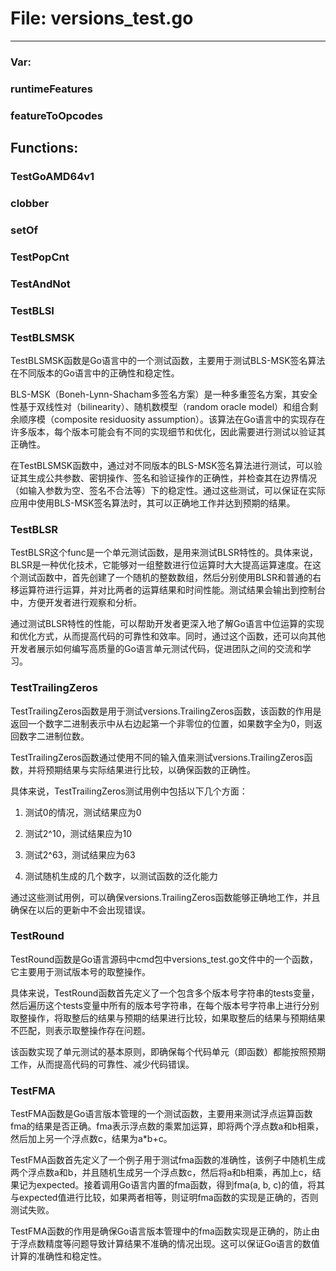 # File: versions_test.go






---

### Var:

### runtimeFeatures





### featureToOpcodes





## Functions:

### TestGoAMD64v1





### clobber





### setOf





### TestPopCnt





### TestAndNot





### TestBLSI





### TestBLSMSK

TestBLSMSK函数是Go语言中的一个测试函数，主要用于测试BLS-MSK签名算法在不同版本的Go语言中的正确性和稳定性。

BLS-MSK（Boneh-Lynn-Shacham多签名方案）是一种多重签名方案，其安全性基于双线性对（bilinearity）、随机数模型（random oracle model）和组合剩余顺序模（composite residuosity assumption）。该算法在Go语言中的实现存在许多版本，每个版本可能会有不同的实现细节和优化，因此需要进行测试以验证其正确性。

在TestBLSMSK函数中，通过对不同版本的BLS-MSK签名算法进行测试，可以验证其生成公共参数、密钥操作、签名和验证操作的正确性，并检查其在边界情况（如输入参数为空、签名不合法等）下的稳定性。通过这些测试，可以保证在实际应用中使用BLS-MSK签名算法时，其可以正确地工作并达到预期的结果。



### TestBLSR

TestBLSR这个func是一个单元测试函数，是用来测试BLSR特性的。具体来说，BLSR是一种优化技术，它能够对一组整数进行位运算时大大提高运算速度。在这个测试函数中，首先创建了一个随机的整数数组，然后分别使用BLSR和普通的右移运算符进行运算，并对比两者的运算结果和时间性能。测试结果会输出到控制台中，方便开发者进行观察和分析。

通过测试BLSR特性的性能，可以帮助开发者更深入地了解Go语言中位运算的实现和优化方式，从而提高代码的可靠性和效率。同时，通过这个函数，还可以向其他开发者展示如何编写高质量的Go语言单元测试代码，促进团队之间的交流和学习。



### TestTrailingZeros

TestTrailingZeros函数是用于测试versions.TrailingZeros函数，该函数的作用是返回一个数字二进制表示中从右边起第一个非零位的位置，如果数字全为0，则返回数字二进制位数。

TestTrailingZeros函数通过使用不同的输入值来测试versions.TrailingZeros函数，并将预期结果与实际结果进行比较，以确保函数的正确性。

具体来说，TestTrailingZeros测试用例中包括以下几个方面：

1. 测试0的情况，测试结果应为0

2. 测试2^10，测试结果应为10

3. 测试2^63，测试结果应为63

4. 测试随机生成的几个数字，以测试函数的泛化能力

通过这些测试用例，可以确保versions.TrailingZeros函数能够正确地工作，并且确保在以后的更新中不会出现错误。



### TestRound

TestRound函数是Go语言源码中cmd包中versions_test.go文件中的一个函数，它主要用于测试版本号的取整操作。

具体来说，TestRound函数首先定义了一个包含多个版本号字符串的tests变量，然后遍历这个tests变量中所有的版本号字符串，在每个版本号字符串上进行分别取整操作，将取整后的结果与预期的结果进行比较，如果取整后的结果与预期结果不匹配，则表示取整操作存在问题。

该函数实现了单元测试的基本原则，即确保每个代码单元（即函数）都能按照预期工作，从而提高代码的可靠性、减少代码错误。



### TestFMA

TestFMA函数是Go语言版本管理的一个测试函数，主要用来测试浮点运算函数fma的结果是否正确。fma表示浮点数的乘累加运算，即将两个浮点数a和b相乘，然后加上另一个浮点数c，结果为a*b+c。

TestFMA函数首先定义了一个例子用于测试fma函数的准确性，该例子中随机生成两个浮点数a和b，并且随机生成另一个浮点数c，然后将a和b相乘，再加上c，结果记为expected。接着调用Go语言内置的fma函数，得到fma(a, b, c)的值，将其与expected值进行比较，如果两者相等，则证明fma函数的实现是正确的，否则测试失败。

TestFMA函数的作用是确保Go语言版本管理中的fma函数实现是正确的，防止由于浮点数精度等问题导致计算结果不准确的情况出现。这可以保证Go语言的数值计算的准确性和稳定性。




